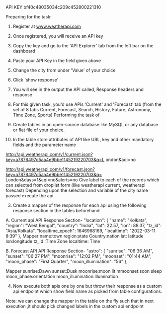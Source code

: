 API KEY
bf40c48035034c209c452800221310

Preparing for the task:

1. Register at www.weatherapi.com
2. Once registered, you will receive an API key
3. Copy the key and go to the 'API Explorer' tab from the left bar on the dashboard
4. Paste your API Key in the field given above
5. Change the city from under 'Value' of your choice
6. Click 'show response'
7. You will see in the output the API called, Response headers and response
8. For this given task, you'd use APIs 'Current' and 'Forecast' tab (from the set of 8 tabs Current, Forecast, Search, History, Future, Astronomy, Time Zone, Sports)
   Performing the task of <API Mapper>
9. Create tables in an open-source database like MySQL or any database or flat file of your choice.

10. In the table store attributes of API like URL, key and other mandatory fields and the parameter name

http://api.weatherapi.com/v1/current.json?key=a7878497d5aa4e9bbe1145219220703&q=L ondon&aqi=no

http://api.weatherapi.com/v1/forecast.json?key=a7878497d5aa4e9bbe1145219220703&q= London&days=1&aqi=no&alerts=no
Give label to each of the records which can selected from droplist form (like weatherapi current, weatherapi forecast) Depending upon the selection and variable of the city name passed execute the api

3. Create a mapper of the response for each api using the following response section in the tables beforehand

A. Current api
API Response Section-
"location": {
"name": "Kolkata",
"region": "West Bengal",
"country": "India",
"lat": 22.57,
"lon": 88.37,
"tz_id": "Asia/Kolkata",
"localtime_epoch": 1646968169, "localtime": "2022-03-11 8:39" },
Mapper
name:town
region:state
Country:nation
lat: latitude
lon:longitude
tz_id :Time Zone
localtime: Time

B. Forecast API
API Response Section-
"astro": {
"sunrise": "06:36 AM", "sunset": "06:27 PM", "moonrise": "12:02 PM", "moonset": "01:44 AM", "moon_phase": "First Quarter", "moon_illumination": "56" },

Mapper
sunrise:Dawn
sunset:Dusk
moonrise:moon lit
mmoonset:soon sleep
moon_phase:orientation
moon_illumination:Illumination

4. Now execute both apis one by one but throw their response as a custom api endpoint which show field name as picked from table configurations.

Note: we can change the mapper in the table on the fly such that in next execution ,it should pick changed labels in the custom api endpoint
